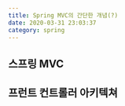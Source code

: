 ```yaml
---
title: Spring MVC의 간단한 개념(?)
date: 2020-03-31 23:03:37
category: spring
---
```


## 스프링 MVC

## 프런트 컨트롤러 아키텍쳐

